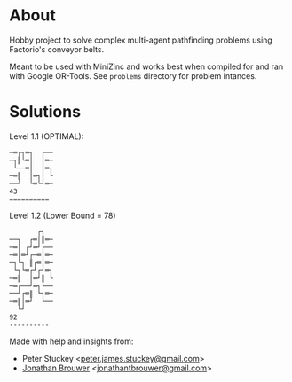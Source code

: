 # About

Hobby project to solve complex multi-agent pathfinding problems using Factorio's conveyor belts.

Meant to be used with MiniZinc and works best when compiled for and ran with Google OR-Tools. See `problems` directory for problem intances.

# Solutions
Level 1.1 (OPTIMAL):
```
─═┌┐═┐  ┌──
─┐║└═│  │═─
 └──═│  │═┐
─═║  │═┐│ └
──┘  └═└┘═─         
43
==========
```
Level 1.2 (Lower Bound = 78)
```
       ┌┐  
──┐  ┌═│║═─
─═│ ┌┘═┘┌──
─═│═┘┌─═│═─
─┐└┐ ║┌═│═─
 └┐└═┌┘┌┘═┐
─═║  │═┘║ └
─═┌──┘═┐└──
──┘┌═║ └┐═─
─═║│═┘  └──
  └┘       
92
----------
```

Made with help and insights from:
- Peter Stuckey <<peter.james.stuckey@gmail.com>> 
- [Jonathan Brouwer](https://github.com/JonathanBrouwer) <<jonathantbrouwer@gmail.com>>
